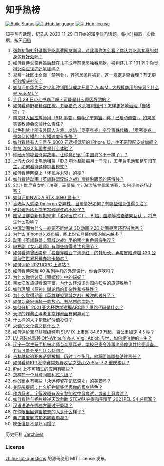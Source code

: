 # 知乎热榜
[![Build Status](https://github.com/ToWeLong/zhihu-hot-questions/workflows/CI/badge.svg)](https://github.com/ToWeLong/zhihu-hot-questions/actions)
[![GitHub language](https://img.shields.io/badge/language-golang-orange.svg)](https://golang.org/)
[![GitHub license](https://img.shields.io/github/license/ToWeLong/zhihu-hot-questions)](https://github.com/ToWeLong/zhihu-hot-questions/blob/main/LICENSE)

知乎热门话题，记录从 2020-11-29 日开始的知乎热门话题。每小时抓取一次数据，按天[归档](./archives)

<!-- BEGIN -->

1. [张静初陶虹舒淇倡导吃素遭网友嘲讽，对此事你怎么看？你认为吃素食真的对身体有好处吗？](https://www.zhihu.com/question/501911082)
1. [如何看待父亲再婚后赶在儿子成年前卖房独吞房款，被判还儿子 101 万？你觉得父亲应该还这笔钱吗？](https://www.zhihu.com/question/501426349)
1. [郑州一社区出全面「禁狗令」，养狗居民将被罚，这一规定是否合理？有无更好的解决办法？](https://www.zhihu.com/question/501987416)
1. [如何评价华为天才少年钟钊团队成功开启了 AutoML 大规模商用的先河？什么是 AutoML？](https://www.zhihu.com/question/501845921)
1. [11 月 29 日小红书崩了吗？可能是什么原因导致的？](https://www.zhihu.com/question/502390869)
1. [如何看待野猪糟蹋庄稼，夫妻猎杀 8 头被判缓刑？怎样更好地治理「野猪灾」？](https://www.zhihu.com/question/502124163)
1. [南京财大回应教师用「918 事变」侮辱辽宁男篮，称「已启动调查」，如果属实该教师会面临什么责任？](https://www.zhihu.com/question/502183192)
1. [以色列禁止所有外国人入境，以防「奥密克戎」变异毒株传播，「奥密克戎」是如何传播的？传播速度有多快？](https://www.zhihu.com/question/502139594)
1. [如何看待有人宁愿花 6000 元选择低配的 iPhone 13，也不要顶配安卓旗舰？](https://www.zhihu.com/question/501187852)
1. [参加 2022 年国考是什么体验？](https://www.zhihu.com/question/501991305)
1. [你经历的哪些真实故事，让你意识到「中国真的不一样了」？](https://www.zhihu.com/question/429896850)
1. [上汽大众推出电池租赁「ID.3 电池租赁每月一千元」，五年后电池和整车归车主，如何看待这种销售模式？](https://www.zhihu.com/question/501510921)
1. [如何看待网络上「怀民亦未寝」的梗？](https://www.zhihu.com/question/500796975)
1. [如何看待动画《英雄联盟双城之战》凯特琳跟蔚的感情线？](https://www.zhihu.com/question/500760411)
1. [2021 世乒赛女单半决赛，王曼昱 4:3 淘汰陈梦晋级决赛，如何评价这场比赛？](https://www.zhihu.com/question/502340426)
1. [如何评价NVIDIA RTX 4090 显卡？](https://www.zhihu.com/question/500334548)
1. [香港两人感染 Omicron 变异株，目前情况如何？有哪些信息值得关注？](https://www.zhihu.com/question/502135237)
1. [步非烟为啥后来不写纯武侠的小说了？](https://www.zhihu.com/question/500119995)
1. [国家卫健委新规拟规定「各家医院 CT 、 B 超、血项等检查结果互认」，将产生什么影响？](https://www.zhihu.com/question/502126451)
1. [中国动画为什么一直要不断尝试 3D 动画？2D 动画是否还不够优秀？](https://www.zhihu.com/question/500029056)
1. [为什么 iPhone13 发布后，网上说它屏幕伤眼的越来越多？](https://www.zhihu.com/question/497239140)
1. [动画《英雄联盟：双城之战》里的哪个角色最有争议？](https://www.zhihu.com/question/499027420)
1. [电视剧《女心理师》有哪些值得关注的细节？](https://www.zhihu.com/question/500930541)
1. [如何看待曾因卖房「独自穿越亚丁湾走红」的韩船长，再度冒险跨越 430 公里前往世界杯举办地卡塔尔？](https://www.zhihu.com/question/501861672)
1. [如何评价 2021 ICPC 上海站？](https://www.zhihu.com/question/502032873)
1. [如何看待荣耀 60 系列手机的外观设计，你会喜欢吗？](https://www.zhihu.com/question/501704952)
1. [为什么你会讨厌《甄嬛传》中的端妃？](https://www.zhihu.com/question/494720726)
1. [黑龙江省旅游资源丰富，为什么还没成为国内知名的旅游胜地？](https://www.zhihu.com/question/501413241)
1. [如何理解《原神》舆论场的复杂性和特殊性？](https://www.zhihu.com/question/500418719)
1. [为什么觉得动画《英雄联盟双城之战》被吹的过分了？](https://www.zhihu.com/question/501847976)
1. [如何为全家选择一款放心、有品质的牛奶？](https://www.zhihu.com/question/501756510)
1. [如何分析 2021 亚太杯数学建模ABC题？思路代码是什么？](https://www.zhihu.com/question/500654919)
1. [天津的炸酱面与老北京炸酱面有何异同？](https://www.zhihu.com/question/501038456)
1. [什么样的人才能做好价值投资？](https://www.zhihu.com/question/491550206)
1. [火锅的文化意义是什么？](https://www.zhihu.com/question/20038681)
1. [如何评价宝马旗舰级纯电 SUV iX 上市售 84.69 万起，百公里加速 4.6 秒？](https://www.zhihu.com/question/499994913)
1. [LV 男装总监兼 Off-White 创办人 Virgil Abloh 去世，如何评价他的一生？](https://www.zhihu.com/question/502314845)
1. [辽宁一学生玩手机被老师当众扇耳光，学校已责令涉事老师停课并接受调查，老师可能会受到什么处罚？](https://www.zhihu.com/question/502276346)
1. [吉林越狱逃犯朱贤健被抓，历时 1 个多月，他将面临哪些法律责任？](https://www.zhihu.com/question/502167457)
1. [如何看待KPL秋季赛常规赛收官之战武汉eStar 3:2 重庆狼队？](https://www.zhihu.com/question/502290497)
1. [iPad 上不可错过的应用有哪些？](https://www.zhihu.com/question/19671759)
1. [怎样在一个月时间顺利过六级？](https://www.zhihu.com/question/30033713)
1. [你的家乡有哪些「永远停留在记忆深处」的美景吗？](https://www.zhihu.com/question/500697947)
1. [关晓彤提问：什么好物能够代表你的家乡特色？](https://www.zhihu.com/question/498203374)
1. [作为忍者，宇智波斑有没有参加过中忍考试，或者上忍考试？](https://www.zhihu.com/question/495899150)
1. [如何看待与扬独狼逆天改命助 STE战队夺得和平精英 2021 PEL S4 总冠军？](https://www.zhihu.com/question/502279690)
1. [汉语语法在哪些方面过于繁琐？](https://www.zhihu.com/question/23554440)
1. [在你眼里回避型依恋的人是什么样子？](https://www.zhihu.com/question/498061649)
1. [两岁宝宝到底能不能看电视？](https://www.zhihu.com/question/501425269)
1. [吃饭慢是不是坏习惯？](https://www.zhihu.com/question/496566113)

<!-- END -->

历史归档 [./archives](./archives)


### License
[zhihu-hot-questions](https://github.com/towelong/zhihu-hot-questions) 的源码使用 MIT License 发布。